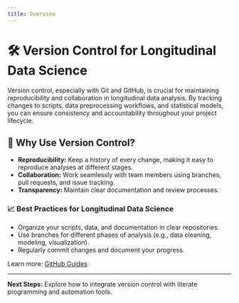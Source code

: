 ```yaml
---
title: Overview
---
```


# 🛠️ **Version Control for Longitudinal Data Science**

Version control, especially with Git and GitHub, is crucial for maintaining reproducibility and collaboration in longitudinal data analysis. By tracking changes to scripts, data preprocessing workflows, and statistical models, you can ensure consistency and accountability throughout your project lifecycle.

## 🚀 **Why Use Version Control?**

- **Reproducibility:** Keep a history of every change, making it easy to reproduce analyses at different stages.
- **Collaboration:** Work seamlessly with team members using branches, pull requests, and issue tracking.
- **Transparency:** Maintain clear documentation and review processes.

### 📈 **Best Practices for Longitudinal Data Science**

- Organize your scripts, data, and documentation in clear repositories.
- Use branches for different phases of analysis (e.g., data cleaning, modeling, visualization).
- Regularly commit changes and document your progress.

Learn more: [GitHub Guides](https://guides.github.com/)

---

**Next Steps:** Explore how to integrate version control with literate programming and automation tools.
